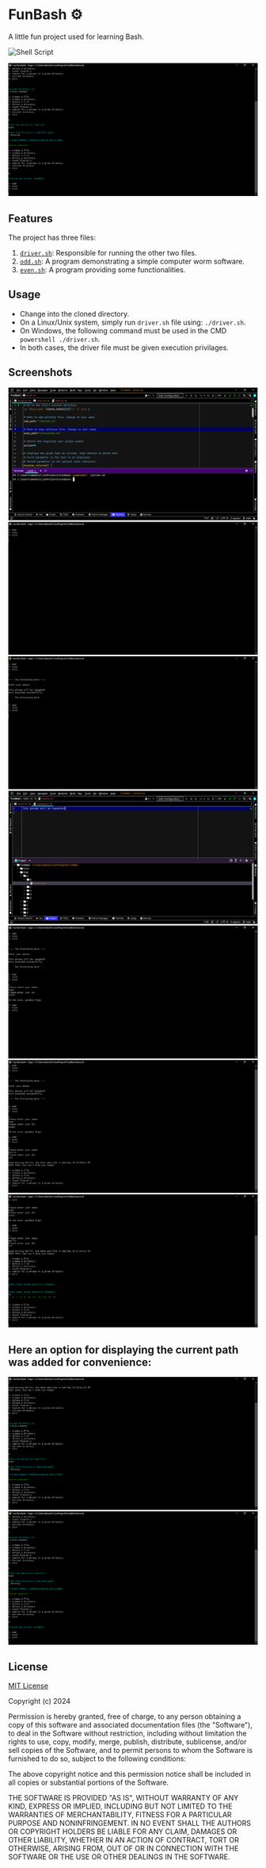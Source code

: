 # FunBash ⚙️

A little fun project used for learning Bash.

![Shell Script](https://img.shields.io/badge/shell_script-%23121011.svg?style=for-the-badge&logo=gnu-bash&logoColor=white)

![mainimage](./screenshots/i6.png)

## Features

The project has three files:

1. [`driver.sh`](./driver.sh): Responsible for running the other two files.
2. [`odd.sh`](./Odd/odd.sh): A program demonstrating a simple computer worm software.
3. [`even.sh`](./Even/even.sh): A program providing some functionalities.

## Usage

- Change into the cloned directory.
- On a Linux/Unix system, simply run `driver.sh` file using: `./driver.sh`. 
- On Windows, the following command must be used in the CMD `powershell ./driver.sh`.
- In both cases, the driver file must be given execution privilages.

## Screenshots

![i7](./screenshots/i7.png)
![init](./screenshots/initial.png)
![i0](./screenshots/i0.png)
![i1](./screenshots/i1.png)
![i2](./screenshots/i2.png)
![i3](./screenshots/i3.png)
![i4](./screenshots/i4.png)


## Here an option for displaying the current path was added for convenience: 
![i5](./screenshots/i5.png)
![i6](./screenshots/i6.png)

## License

[MIT License](https://choosealicense.com/licenses/mit/)

Copyright (c) 2024

Permission is hereby granted, free of charge, to any person obtaining a copy
of this software and associated documentation files (the "Software"), to deal
in the Software without restriction, including without limitation the rights
to use, copy, modify, merge, publish, distribute, sublicense, and/or sell
copies of the Software, and to permit persons to whom the Software is
furnished to do so, subject to the following conditions:

The above copyright notice and this permission notice shall be included in all
copies or substantial portions of the Software.

THE SOFTWARE IS PROVIDED "AS IS", WITHOUT WARRANTY OF ANY KIND, EXPRESS OR
IMPLIED, INCLUDING BUT NOT LIMITED TO THE WARRANTIES OF MERCHANTABILITY,
FITNESS FOR A PARTICULAR PURPOSE AND NONINFRINGEMENT. IN NO EVENT SHALL THE
AUTHORS OR COPYRIGHT HOLDERS BE LIABLE FOR ANY CLAIM, DAMAGES OR OTHER
LIABILITY, WHETHER IN AN ACTION OF CONTRACT, TORT OR OTHERWISE, ARISING FROM,
OUT OF OR IN CONNECTION WITH THE SOFTWARE OR THE USE OR OTHER DEALINGS IN THE
SOFTWARE.
